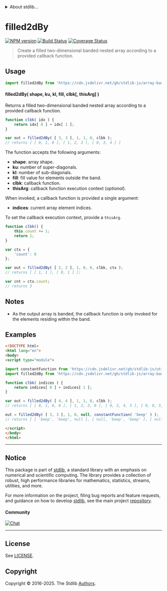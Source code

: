 <!--

@license Apache-2.0

Copyright (c) 2025 The Stdlib Authors.

Licensed under the Apache License, Version 2.0 (the "License");
you may not use this file except in compliance with the License.
You may obtain a copy of the License at

   http://www.apache.org/licenses/LICENSE-2.0

Unless required by applicable law or agreed to in writing, software
distributed under the License is distributed on an "AS IS" BASIS,
WITHOUT WARRANTIES OR CONDITIONS OF ANY KIND, either express or implied.
See the License for the specific language governing permissions and
limitations under the License.

-->


<details>
  <summary>
    About stdlib...
  </summary>
  <p>We believe in a future in which the web is a preferred environment for numerical computation. To help realize this future, we've built stdlib. stdlib is a standard library, with an emphasis on numerical and scientific computation, written in JavaScript (and C) for execution in browsers and in Node.js.</p>
  <p>The library is fully decomposable, being architected in such a way that you can swap out and mix and match APIs and functionality to cater to your exact preferences and use cases.</p>
  <p>When you use stdlib, you can be absolutely certain that you are using the most thorough, rigorous, well-written, studied, documented, tested, measured, and high-quality code out there.</p>
  <p>To join us in bringing numerical computing to the web, get started by checking us out on <a href="https://github.com/stdlib-js/stdlib">GitHub</a>, and please consider <a href="https://opencollective.com/stdlib">financially supporting stdlib</a>. We greatly appreciate your continued support!</p>
</details>

# filled2dBy

[![NPM version][npm-image]][npm-url] [![Build Status][test-image]][test-url] [![Coverage Status][coverage-image]][coverage-url] <!-- [![dependencies][dependencies-image]][dependencies-url] -->

> Create a filled two-dimensional banded nested array according to a provided callback function.

<!-- Section to include introductory text. Make sure to keep an empty line after the intro `section` element and another before the `/section` close. -->

<section class="intro">

</section>

<!-- /.intro -->

<!-- Package usage documentation. -->



<section class="usage">

## Usage

```javascript
import filled2dBy from 'https://cdn.jsdelivr.net/gh/stdlib-js/array-base-banded-filled2d-by@esm/index.mjs';
```

#### filled2dBy( shape, ku, kl, fill, clbk\[, thisArg] )

Returns a filled two-dimensional banded nested array according to a provided callback function.

```javascript
function clbk( idx ) {
    return idx[ 0 ] + idx[ 1 ];
}

var out = filled2dBy( [ 3, 3 ], 1, 1, 0, clbk );
// returns [ [ 0, 1, 0 ], [ 1, 2, 3 ], [ 0, 3, 4 ] ]
```

The function accepts the following arguments:

-   **shape**: array shape.
-   **ku**: number of super-diagonals.
-   **kl**: number of sub-diagonals.
-   **fill**: fill value for elements outside the band.
-   **clbk**: callback function.
-   **thisArg**: callback function execution context (_optional_).

When invoked, a callback function is provided a single argument:

-   **indices**: current array element indices.

To set the callback execution context, provide a `thisArg`.

<!-- eslint-disable no-invalid-this -->

```javascript
function clbk() {
    this.count += 1;
    return 1;
}

var ctx = {
    'count': 0
};

var out = filled2dBy( [ 2, 2 ], 1, 0, 0, clbk, ctx );
// returns [ [ 1, 1 ], [ 0, 1 ] ];

var cnt = ctx.count;
// returns 3
```

</section>

<!-- /.usage -->

<!-- Package usage notes. Make sure to keep an empty line after the `section` element and another before the `/section` close. -->

<section class="notes">

## Notes

-   As the output array is banded, the callback function is only invoked for the elements residing within the band.

</section>

<!-- /.notes -->

<!-- Package usage examples. -->

<section class="examples">

## Examples

<!-- eslint no-undef: "error" -->

```html
<!DOCTYPE html>
<html lang="en">
<body>
<script type="module">

import constantFunction from 'https://cdn.jsdelivr.net/gh/stdlib-js/utils-constant-function@esm/index.mjs';
import filled2dBy from 'https://cdn.jsdelivr.net/gh/stdlib-js/array-base-banded-filled2d-by@esm/index.mjs';

function clbk( indices ) {
    return indices[ 0 ] + indices[ 1 ];
}

var out = filled2dBy( [ 4, 4 ], 1, 1, 0, clbk );
// returns [ [ 0, 1, 0, 0 ], [ 1, 2, 3, 0 ], [ 0, 3, 4, 5 ], [ 0, 0, 5, 6 ] ]

out = filled2dBy( [ 3, 3 ], 1, 0, null, constantFunction( 'beep' ) );
// returns [ [ 'beep', 'beep', null ], [ null, 'beep', 'beep' ], [ null, null, 'beep' ] ]

</script>
</body>
</html>
```

</section>

<!-- /.examples -->

<!-- Section to include cited references. If references are included, add a horizontal rule *before* the section. Make sure to keep an empty line after the `section` element and another before the `/section` close. -->

<section class="references">

</section>

<!-- /.references -->

<!-- Section for related `stdlib` packages. Do not manually edit this section, as it is automatically populated. -->

<section class="related">

</section>

<!-- /.related -->

<!-- Section for all links. Make sure to keep an empty line after the `section` element and another before the `/section` close. -->


<section class="main-repo" >

* * *

## Notice

This package is part of [stdlib][stdlib], a standard library with an emphasis on numerical and scientific computing. The library provides a collection of robust, high performance libraries for mathematics, statistics, streams, utilities, and more.

For more information on the project, filing bug reports and feature requests, and guidance on how to develop [stdlib][stdlib], see the main project [repository][stdlib].

#### Community

[![Chat][chat-image]][chat-url]

---

## License

See [LICENSE][stdlib-license].


## Copyright

Copyright &copy; 2016-2025. The Stdlib [Authors][stdlib-authors].

</section>

<!-- /.stdlib -->

<!-- Section for all links. Make sure to keep an empty line after the `section` element and another before the `/section` close. -->

<section class="links">

[npm-image]: http://img.shields.io/npm/v/@stdlib/array-base-banded-filled2d-by.svg
[npm-url]: https://npmjs.org/package/@stdlib/array-base-banded-filled2d-by

[test-image]: https://github.com/stdlib-js/array-base-banded-filled2d-by/actions/workflows/test.yml/badge.svg?branch=main
[test-url]: https://github.com/stdlib-js/array-base-banded-filled2d-by/actions/workflows/test.yml?query=branch:main

[coverage-image]: https://img.shields.io/codecov/c/github/stdlib-js/array-base-banded-filled2d-by/main.svg
[coverage-url]: https://codecov.io/github/stdlib-js/array-base-banded-filled2d-by?branch=main

<!--

[dependencies-image]: https://img.shields.io/david/stdlib-js/array-base-banded-filled2d-by.svg
[dependencies-url]: https://david-dm.org/stdlib-js/array-base-banded-filled2d-by/main

-->

[chat-image]: https://img.shields.io/gitter/room/stdlib-js/stdlib.svg
[chat-url]: https://app.gitter.im/#/room/#stdlib-js_stdlib:gitter.im

[stdlib]: https://github.com/stdlib-js/stdlib

[stdlib-authors]: https://github.com/stdlib-js/stdlib/graphs/contributors

[umd]: https://github.com/umdjs/umd
[es-module]: https://developer.mozilla.org/en-US/docs/Web/JavaScript/Guide/Modules

[deno-url]: https://github.com/stdlib-js/array-base-banded-filled2d-by/tree/deno
[deno-readme]: https://github.com/stdlib-js/array-base-banded-filled2d-by/blob/deno/README.md
[umd-url]: https://github.com/stdlib-js/array-base-banded-filled2d-by/tree/umd
[umd-readme]: https://github.com/stdlib-js/array-base-banded-filled2d-by/blob/umd/README.md
[esm-url]: https://github.com/stdlib-js/array-base-banded-filled2d-by/tree/esm
[esm-readme]: https://github.com/stdlib-js/array-base-banded-filled2d-by/blob/esm/README.md
[branches-url]: https://github.com/stdlib-js/array-base-banded-filled2d-by/blob/main/branches.md

[stdlib-license]: https://raw.githubusercontent.com/stdlib-js/array-base-banded-filled2d-by/main/LICENSE

</section>

<!-- /.links -->
